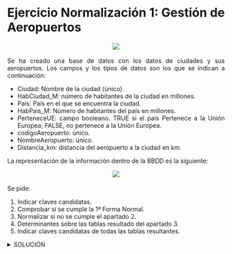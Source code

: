 <div align="justify">

# Ejercicio Normalización 1: Gestión de Aeropuertos 

<div align="center">
<img src="https://github.com/jpexposito/base-datos/raw/main/NORMALIZACION/tareas/tarea1/img/aena_logo.png" width="400px"/>
</div>

Se ha creado una base de datos con los datos de ciudades y sus aeropuertos. Los campos y los tipos de datos son los que se indican a continuación:
- Ciudad: Nombre de la ciudad (único).
- HabCiudad_M: número de habitantes de la ciudad en millones. 
- País: País en el que se encuentra la ciudad.
- HabPais_M: Número de habitantes del país en millones.
- PerteneceUE: campo booleano. TRUE si el país Pertenece a la Unión Europea; FALSE, no pertenece a la Unión Europea. 
- codigoAeropuerto: único.
- NombreAeropuerto: único.
- Distancia_km: distancia del aeropuerto a la ciudad en km.

La representación de la información dentro de la BBDD es la siguiente:


<div align="center">
 <img src="https://github.com/jpexposito/base-datos/raw/main/NORMALIZACION/tareas/tarea1/img/tabla.png" />
 </div>

Se pide:
1. Indicar claves candidatas.
2. Comprobar si se cumple la 1ª Forma Normal.
3. Normalizar si no se cumple el apartado 2.
4. Determinantes sobre las tablas resultado del apartado 3.
5. Indicar claves candidatas de todas las tablas resultantes.

  <details>
      <summary>SOLUCIÓN</summary>
  </br>


  1. Claves candidatas:
  - __Ciudad, CodAeropuerto__.
  - __Ciudad, NombreAeropuerto__.
 
 <br/>
  
  2. No cumple la primera forma normal dado que tiene valores multivaluados. Los campos **CodAeropuerto, NombreAeropuerto y distancia_km** no son atómicos.
 
  <br/>
  
  3. La relación es de tipo **N:N** si suponemos que una ciudad puede tener varios aeropuertos y que un aeropuerto puede estar en 
  varias ciudades.

  <div align="center">  
  
_**Ciudad**_
   
  <img src="https://github.com/samugd17/base-datos-bae-/blob/main/TAREAS/Tarea12/IMG/NMR1.drawio.png"/>
  </div>

<div align="center">
 
  <br/>

_**Ciudad_aeropuerto**_  
  <img src="https://github.com/samugd17/base-datos-bae-/blob/main/TAREAS/Tarea12/IMG/NMR2.drawio.png"/>
</div>

<div align="center">
 
  <br/>

_**Aeropuerto**_  
  <img src="https://github.com/samugd17/base-datos-bae-/blob/main/TAREAS/Tarea12/IMG/NMR3.drawio.png"/>
</div>
 
  <br/>
  
  4. Se crean nuevas tablas reordenando los campos que los componen. Ver imágenes anteriores. 

  5. Indicar claves candidatas de todas las tablas resultantes.
  - **ciudad**: ciudad.
  - **ciudad_aeropuerto**: codAeropuerto y ciudad.
  - **aeropuerto**: codAeropuerto.

</details>

 </div>
